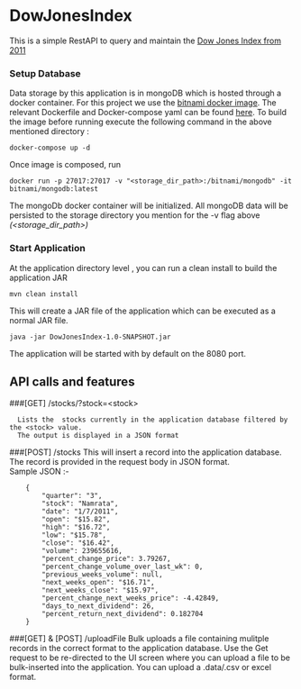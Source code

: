 # DowJonesIndex
This is a simple RestAPI to query and maintain the [Dow Jones Index from 2011](http://archive.ics.uci.edu/ml/datasets/Dow+Jones+Index#)

### Setup Database
Data storage by this application is in mongoDB which is hosted through a docker container. 
For this project we use the [bitnami docker image](https://github.com/bitnami/bitnami-docker-mongodb).
The relevant Dockerfile and Docker-compose yaml can be found [here](https://github.com/danguinamrata/DowJonesIndex/tree/feature/WIP/src/main/resources/mongodb).
To build the image before running execute the following command in the above mentioned directory :
```
docker-compose up -d
```
Once image is composed, run 
```
docker run -p 27017:27017 -v "<storage_dir_path>:/bitnami/mongodb" -it bitnami/mongodb:latest
```
The mongoDb docker container will be initialized. All mongoDB data will be persisted to the 
storage directory you mention for the -v flag above *(<storage_dir_path>)*

### Start Application
At the application directory level , you can run a clean install to build the application JAR
```
mvn clean install
```
This will create a JAR file of the application which can be executed as a normal JAR file. 
```
java -jar DowJonesIndex-1.0-SNAPSHOT.jar
``` 
The application will be started with by default on the 8080 port.


## API calls and features

###\[GET\] /stocks/?stock=\<stock\>

      Lists the  stocks currently in the application database filtered by the <stock> value.
      The output is displayed in a JSON format

###\[POST\] /stocks
      This will insert a record into the application database.
      The record is provided in the request body in JSON format.    
      Sample JSON :-
      
        {
            "quarter": "3",
            "stock": "Namrata",
            "date": "1/7/2011",
            "open": "$15.82",
            "high": "$16.72",
            "low": "$15.78",
            "close": "$16.42",
            "volume": 239655616,
            "percent_change_price": 3.79267,
            "percent_change_volume_over_last_wk": 0,
            "previous_weeks_volume": null,
            "next_weeks_open": "$16.71",
            "next_weeks_close": "$15.97",
            "percent_change_next_weeks_price": -4.42849,
            "days_to_next_dividend": 26,
            "percent_return_next_dividend": 0.182704
        }
        
###\[GET\] & \[POST\] /uploadFile
    Bulk uploads a file containing mulitple records in the correct format to the application database.
    Use the Get request to be re-directed to the UI screen where you can upload a file to be bulk-inserted into the application.
    You can upload a .data/.csv or excel format.
    
      
      
